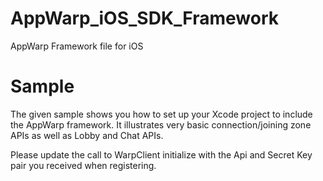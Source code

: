 AppWarp_iOS_SDK_Framework
=========================

AppWarp Framework file for iOS

Sample
========

The given sample shows you how to set up your Xcode project to include the AppWarp 
framework. It illustrates very basic connection/joining zone APIs as well as Lobby and Chat APIs.

Please update the call to WarpClient initialize with the Api and Secret Key pair you
received when registering.